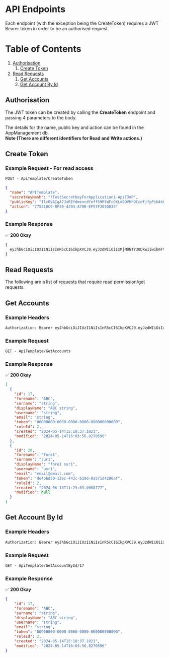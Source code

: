 # API Endpoints
Each endpoint (with the exception being the CreateToken) requires a JWT Bearer token in order to be an authorised request.

# Table of Contents
1. [Authorisation](#authorisation)
    1. [Create Token](#createtoken)
2. [Read Requests](#readrequests)
    1. [Get Accounts](#getaccounts)
    2. [Get Account By Id](#getaccountbyid)

## Authorisation
The JWT token can be created by calling the **CreateToken** endpoint and passing 4 parameters to the body.

The details for the name, public key and action can be found in the AppManagement db.\
**Note (There are different identifiers for Read and Write actions.)**

## Create Token <a name="createtoken"></a>
### Example Request - For read access
```diff
POST - ApiTemplate/CreateToken
```

```json
{
  "name": "APITemplate",
  "secretKeyHash": "!TestSecretKeyForApplication1-ApiT3mP",
  "publicKey": "IlcOVAIgA7JxREYdmencdYeff59MlWFcOXLd0OVHhOCcdfjfpPiH4kHInwyeCXLs8mABn6a48KNz7iyRbcjV0fz4zK2obggSpQhgcAYlkvVOAXt4eLB0omaqzFVVRJwZ",
  "action": "775318C9-8F30-4293-A70B-EF57F305D035"
}
```
### Example Response

✅ **200 Okay**
```diff
{
  eyJhbGciOiJIUzI1NiIsInR5cCI6IkpXVCJ9.eyJzdWIiOiIxMjM0NTY3ODkwIiwibmFtZSI6IkpvaG4gRG9lIiwiaWF0IjoxNTE2MjM5MDIyfQ.nXr32i0IbYSD7V3EKhyA1eA3_Lz28POavdBiPP0xKg8
}
```

## Read Requests <a name="readrequests"></a> 
The following are a list of requests that require read permission/get requests.

## Get Accounts <a name="getaccounts"></a>
### Example Headers
```diff
Authorization: Bearer eyJhbGciOiJIUzI1NiIsInR5cCI6IkpXVCJ9.eyJzdWIiOiIxMjM0NTY3ODkwIiwibmFtZSI6IkpvaG4gRG9lIiwiaWF0IjoxNTE2MjM5MDIyfQ.nXr32i0IbYSD7V3EKhyA1eA3_Lz28POavdBiPP0xKg8
```

### Example Request
```diff
GET - ApiTemplate/GetAccounts
```
### Example Response

✅ **200 Okay**
```json
[
  {
    "id": 17,
    "forename": "ABC",
    "surname": "string",
    "displayName": "ABC string",
    "username": "string",
    "email": "string",
    "token": "00000000-0000-0000-0000-000000000000",
    "roleId": 2,
    "created": "2024-05-14T15:18:37.1021",
    "modified": "2024-05-14T16:03:56.8270596"
  },
  {
    "id": 20,
    "forename": "fore1",
    "surname": "sur1",
    "displayName": "fore1 sur1",
    "username": "usr1",
    "email": "email@email.com",
    "token": "de4bbd50-12ec-443c-b19d-0a571d4206af",
    "roleId": 2,
    "created": "2024-06-18T11:25:03.0008777",
    "modified": null
  }
]
```


## Get Account By Id <a name="getaccountbyid"></a>
### Example Headers
```diff
Authorization: Bearer eyJhbGciOiJIUzI1NiIsInR5cCI6IkpXVCJ9.eyJzdWIiOiIxMjM0NTY3ODkwIiwibmFtZSI6IkpvaG4gRG9lIiwiaWF0IjoxNTE2MjM5MDIyfQ.nXr32i0IbYSD7V3EKhyA1eA3_Lz28POavdBiPP0xKg8
```

### Example Request
```diff
GET - ApiTemplate/GetAccountById/17
```

### Example Response

✅ **200 Okay**
```json
{
    "id": 17,
    "forename": "ABC",
    "surname": "string",
    "displayName": "ABC string",
    "username": "string",
    "email": "string",
    "token": "00000000-0000-0000-0000-000000000000",
    "roleId": 2,
    "created": "2024-05-14T15:18:37.1021",
    "modified": "2024-05-14T16:03:56.8270596"
}
```
